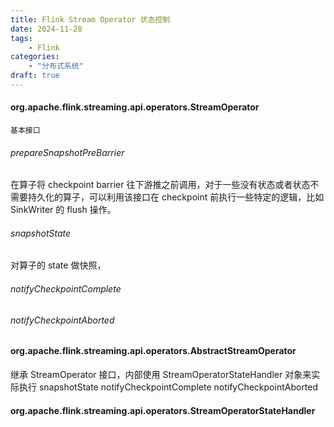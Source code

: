 ```yaml
---
title: Flink Stream Operator 状态控制
date: 2024-11-28
tags:
    - Flink 
categories:
    - "分布式系统"
draft: true
---
```


#### org.apache.flink.streaming.api.operators.StreamOperator    
    基本接口
###### prepareSnapshotPreBarrier
在算子将 checkpoint barrier 往下游推之前调用，对于一些没有状态或者状态不需要持久化的算子，可以利用该接口在 checkpoint 前执行一些特定的逻辑，比如 SinkWriter 的 flush 操作。
###### snapshotState
对算子的 state 做快照，
###### notifyCheckpointComplete
###### notifyCheckpointAborted
#### org.apache.flink.streaming.api.operators.AbstractStreamOperator
继承 StreamOperator 接口，内部使用 StreamOperatorStateHandler 对象来实际执行 snapshotState notifyCheckpointComplete notifyCheckpointAborted
#### org.apache.flink.streaming.api.operators.StreamOperatorStateHandler